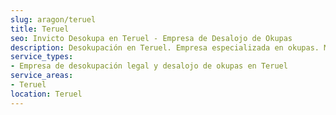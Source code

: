 ```yaml
---
slug: aragon/teruel
title: Teruel
seo: Invicto Desokupa en Teruel - Empresa de Desalojo de Okupas
description: Desokupación en Teruel. Empresa especializada en okupas. Mediación legal y desalojo express. Presupuesto gratuito.
service_types:
- Empresa de desokupación legal y desalojo de okupas en Teruel
service_areas:
- Teruel
location: Teruel
---
```

